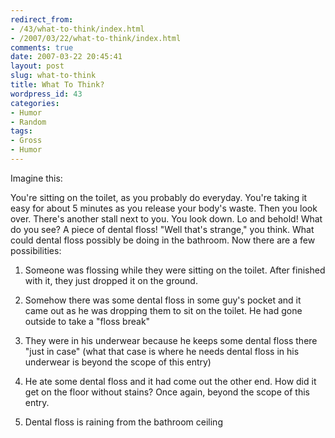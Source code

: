 ```yaml
---
redirect_from:
- /43/what-to-think/index.html
- /2007/03/22/what-to-think/index.html
comments: true
date: 2007-03-22 20:45:41
layout: post
slug: what-to-think
title: What To Think?
wordpress_id: 43
categories:
- Humor
- Random
tags:
- Gross
- Humor
---
```


Imagine this:

You're sitting on the toilet, as you probably do everyday.  You're taking it easy for about 5 minutes as you release your body's waste.  Then you look over.  There's another stall next to you.  You look down.  Lo and behold!  What do you see?  A piece of dental floss!  "Well that's strange," you think.  What could dental floss possibly be doing in the bathroom.  Now there are a few possibilities:





  1. Someone was flossing while they were sitting on the toilet.  After finished with it, they just dropped it on the ground.


  2. Somehow there was some dental floss in some guy's pocket and it came out as he was dropping them to sit on the toilet.  He had gone outside to take a "floss break"


  3. They were in his underwear because he keeps some dental floss there "just in case" (what that case is where he needs dental floss in his underwear is beyond the scope of this entry)


  4. He ate some dental floss and it had come out the other end.  How did it get on the floor without stains?  Once again, beyond the scope of this entry.


  5. Dental floss is raining from the bathroom ceiling


